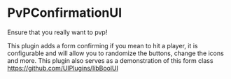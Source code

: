 # PvPConfirmationUI
Ensure that you really want to pvp!

This plugin adds a form confirming if you mean to hit a player, it is configurable and will allow you to randomize the buttons, change the icons and more. This plugin also serves as a demonstration of this form class https://github.com/UIPlugins/libBoolUI